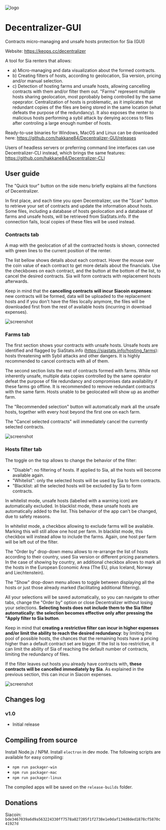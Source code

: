 ![logo](https://github.com/hakkane84/Decentralizer-GUI/blob/master/full_logo.png)
# Decentralizer-GUI
Contracts micro-managing and unsafe hosts protection for Sia (GUI)

Website: https://keops.cc/decentralizer

A tool for Sia renters that allows:

* a) Micro-managing and data visualization about the formed contracts.
* b) Creating filters of hosts, according to geolocation, Sia version, pricing and/or manual selection.
* c) Detection of hosting farms and unsafe hosts, allowing cancelling contracts with them and/or filter them out. "Farms" represent multiple hosts sharing geolocation, most pprobably being controlled by the same opeprator. Centralization of hosts is problematic, as it implicates that redundant copies of the files are being stored in the same location (what defeats the purpose of the redundancy). It also exposes the renter to malicious hosts performing a sybil attack by denying acccess to files after controling a large enough number of hosts.

Ready-to-use binaries for Windows, MacOS and Linux can be downloaded here: https://github.com/hakkane84/Decentralizer-GUI/releases

Users of headless servers or preferring command line interfaces can use Decentralizer-CLI instead, which brings the same features: https://github.com/hakkane84/Decentralizer-CLI

## User guide

The "Quick tour" button on the side menu briefly explains all the functions of Decentralizer.

In first place, and each time you open Decentralizer, use the "Scan" button to retrieve your set of contracts and update the information about hosts. Some files, including a database of hosts geolocation and a database of farms and unsafe hosts, will be retrieved from SiaStats.info. If the connection fails, local copies of these files will be used instead.

### Contracts tab

A map with the geolocation of all the contracted hosts is shown, connected with green lines to the current position of the renter.

The list bellow shows details about each contract. Hover the mouse over the coin value of each contract to get more details about the financials. Use the checkboxes on each contract, and the button at the bottom of the list, to cancel the desired contracts. Sia will form contracts with replacement hosts afterwards. 

Keep in mind that the **cancelling contracts will incur Siacoin expenses**: new contracts will be formed, data will be uploaded to the replacement hosts and if you don't have the files locally anymore, the files will be downloaded first from the rest of available hosts (incurring in download expenses).

![screenshot](https://github.com/hakkane84/Decentralizer-GUI/blob/master/screenshot1.jpg)

### Farms tab

The first section shows your contracts with unsafe hosts. Unsafe hosts are identified and flagged by SiaStats.info (https://siastats.info/hosting_farms): hosts threatening with Sybil attacks and other dangers. It is highly recommended to cancel contracts with all of them.

The second section lists the rest of contracts formed with farms. While not inherently unsafe, multiple data copies controlled by the same operator defeat the purpose of file redundancy and compromises data availability if these farms go offline. It is recommended to remove redundant contracts with the same farm. Hosts unable to be geolocated will show up as another farm.

The "Recommended selection" button will automatically mark all the unsafe hosts, together with every host beyond the first one on each farm.

The "Cancel selected contracts" will immediately cancel the currently selected contracts.

![screenshot](https://github.com/hakkane84/Decentralizer-GUI/blob/master/screenshot2.jpg)

### Hosts filter tab

The toggle on the top allows to change the behavior of the filter:

* "Disable": no filtering of hosts. If applied to Sia, all the hosts will become available again.
* "Whitelist": only the selected hosts will be used by Sia to form contracts.
* "Blacklist: all the selected hosts will be excluded by Sia to form contracts.

In whitelist mode, unsafe hosts (labelled with a warning icon) are automatically excluded. In blacklist mode, these unsafe hosts are automatically added to the list. This behavior of the app can't be changed, due to safety reasons.

In whitelist mode, a checkbox allowing to exclude farms will be available. Marking this will still allow one host per farm. In blacklist mode, this checkbox will instead allow to include the farms. Again, one host per farm will be left out of the filter.

The "Order by" drop-down menu allows to re-arrange the list of hosts according to their country, used Sia version or different pricing parameters. In the case of showing by country, an additional checkbox allows to mark all the hosts in the European Economic Area (The EU, plus Iceland, Norway and Liechtenstein).

The "Show" drop-down menu allows to toggle between displaying all the hosts or just those already marked (facilitating additional filtering).

All your selections will be saved automatically, so you can navigate to other tabs, change the "Order by" option or close Decentralizer without losing your selections. **Selecting hosts does not include them to the Sia filter automatically: the selection becomes effective only after pressing the "Apply filter to Sia button**.

Keep in mind that **creating a restrictive filter can incur in higher expenses and/or limit the ability to reach the desired redundancy**: by limiting the pool of possible hosts, the chances that the remaining hosts have a pricing higher than a default contract set are bigger. If the list is too restrictive, it can limit the ability of Sia of reaching the default number of contracts, limiting the redundancy of files.

If the filter leaves out hosts you already have contracts with, **these contracts will be cancelled immediately by Sia**. As explained in the previous section, this can incur in Siacoin expenses.

![screenshot](https://github.com/hakkane84/Decentralizer-GUI/blob/master/screenshot3.jpg)

## Changes log
### v1.0
* Initial release

## Compiling from source

Install Node.js / NPM. Install `electron` in dev mode. The following scripts are available for easy compiling:

* `npm run packager-win`
* `npm run packager-mac`
* `npm run packager-linux`

The compiled apps will be saved on the `release-builds` folder.

## Donations

Siacoin: `bde3467039a6d9a563224330ff7578a027205f1f2738e1e0daf134d8ded1878cf5870c41927d`
